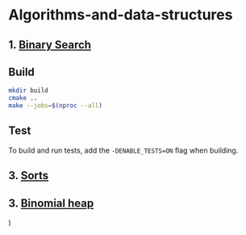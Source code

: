 # Algorithms-and-data-structures

## 1. [Binary Search](https://github.com/ViktoriaGromova/Algorithms-and-data-structures/tree/main/BinarySearch)

## Build 
```bash
mkdir build
cmake ..
make --jobs=$(nproc --all)
```

## Test  

To build and run tests, add the `-DENABLE_TESTS=ON` flag when building. 
## 3. [Sorts](https://github.com/ViktoriaGromova/Algorithms-and-data-structures/tree/main/Sorts)
## 3. [Binomial heap](https://github.com/ViktoriaGromova/Algorithms-and-data-structures/tree/main/binomial_heap)
)



